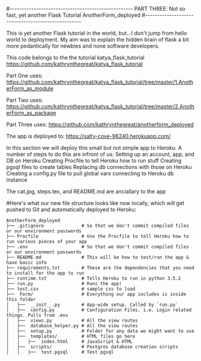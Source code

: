 #---------------------------------------------------
PART THREE: Not so fast, yet another Flask Tutorial
AnotherForm_deployed
#---------------------------------------------------



This is yet another Flask tutorial in the world, but...I don't jump from hello world to deployment. My aim was to explain the hidden brain of flask a bit more pedantically for newbies and none software developers. 

This code belongs to the the tutorial katya_flask_tutorial https://github.com/kathrynthegreat/katya_flask_tutorial

Part One uses: https://github.com/kathrynthegreat/katya_flask_tutorial/tree/master/1.AnotherForm_as_module

Part Two uses: https://github.com/kathrynthegreat/katya_flask_tutorial/tree/master/2.AnotherForm_as_package

Part Three uses: https://github.com/kathrynthegreat/anotherform_deployed

The app is deployed to: https://salty-cove-96240.herokuapp.com/

In this section we will deploy this small but not simple app to Heroku. A number of steps to do this are infront of us:
Setting up an account, app, and DB on Heroku 
Creating Procfile to tell Heroku how to run stuff
Creating pgsql files to create tables
Replacing db connections with those on Heroku
Creating a config.py file to pull global vars connecting to Heroku db instance

The cat.jpg, steps.tex, and README.md are anciallary to the app

#Here's what our new file structure looks like now locally, which will get pushed to Git and automatically deployed to Heroku:

```
AnotherForm_deployed
├── .gitignore              # So that we don't commit compiled files or our environment passwords
├── Procfile                # Use the Procfile to tell Heroku how to run various pieces of your app
├── .env                    # So that we don't commit compiled files or our environment passwords
├── README.md               # This will be how to test/run the app & have basic info
├── requirements.txt        # These are the dependencies that you need to install for the app to run
├── runtime.txt        		# Tells Heroku to run in python 3.5.2
├── run.py  				# Runs the app!
├── test.csv                # sample csv to load
├──  Form/                  # Everything our app includes is inside this folder
│   ├──  __init__.py        # App-wide setup. Called by `run.py`
│   ├──  config.py          # Configuration Files. i.e. Login related things. Pulls from .env
│   ├──  views.py           # All the view routes
│   ├──  database_helper.py # All the view routes
│   ├──  setup.py           # Folder for any data we might want to use
│   ├──  templates/         # HTML files go here
│   │   ├──  index.html     # JavaScript & HTML
│   ├──  scripts/           # Postgres database creation scripts 
│   │   ├──  test.pgsql     # Test pgsql
```

